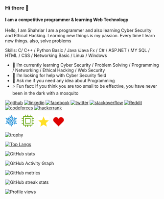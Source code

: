 ### Hi there 👋
#### I am a competitive  programmer & learning Web Technology 

Hello, I am Shahriar I am a programmer and also learning Cyber Security and Ethical Hacking.
Learning new things is my passion. Every time I learn new things. also, solve problems  


Skills: C/ C++ / Python Basic / Java /Java Fx / C# / ASP.NET / MY SQL /  HTML / CSS / Networking Basic / Linux / Windows

- 🌱 I’m currently learning Cyber Security / Problem Solving / Programming / Networking / Ethical Hacking / Web Security  
- 🤔 I’m looking for help with Cyber Security field  
- 💬 Ask me if you need any idea about Programming  
- ⚡ Fun fact: If you think you are too small to be effective, you have never been in the dark with a mosquito  


[<img src='https://cdn.jsdelivr.net/npm/simple-icons@3.0.1/icons/github.svg' alt='github' height='40'>](https://github.com/Shahriar445)  [<img src='https://cdn.jsdelivr.net/npm/simple-icons@3.0.1/icons/linkedin.svg' alt='linkedin' height='40'>](https://www.linkedin.com/in/Shahriar21103/)  [<img src='https://cdn.jsdelivr.net/npm/simple-icons@3.0.1/icons/facebook.svg' alt='facebook' height='40'>](https://www.facebook.com/mdshiponhaque.shipon.1)  [<img src='https://cdn.jsdelivr.net/npm/simple-icons@3.0.1/icons/twitter.svg' alt='twitter' height='40'>](https://twitter.com/ShahriarHaque45)  [<img src='https://cdn.jsdelivr.net/npm/simple-icons@3.0.1/icons/stackoverflow.svg' alt='stackoverflow' height='40'>](https://stackoverflow.com/users/shahriar-haque)  [<img src='https://cdn.jsdelivr.net/npm/simple-icons@3.0.1/icons/reddit.svg' alt='Reddit' height='40'>](https://www.reddit.com/user/shahriar445)  [<img src='https://cdn.jsdelivr.net/npm/simple-icons@3.0.1/icons/codeforces.svg' alt='codeforces' height='40'>](Shahriarhaque445)  [<img src='https://cdn.jsdelivr.net/npm/simple-icons@3.0.1/icons/hackerrank.svg' alt='hackerrank' height='40'>](shahriarhaque445)  

<a href='https://archiveprogram.github.com/'><img src='https://raw.githubusercontent.com/acervenky/animated-github-badges/master/assets/acbadge.gif' width='40' height='40'></a> <a href='https://docs.github.com/en/developers'><img src='https://raw.githubusercontent.com/acervenky/animated-github-badges/master/assets/devbadge.gif' width='40' height='40'></a> <a href='https://stars.github.com/'><img src='https://raw.githubusercontent.com/acervenky/animated-github-badges/master/assets/starbadge.gif' width='35' height='35'></a> <a href='https://docs.github.com/en/github/supporting-the-open-source-community-with-github-sponsors'><img src='https://raw.githubusercontent.com/acervenky/animated-github-badges/master/assets/sponsorbadge.gif' width='35' height='35'></a> 

[![trophy](https://github-profile-trophy.vercel.app/?username=Shahriar445)](https://github.com/ryo-ma/github-profile-trophy)

[![Top Langs](https://github-readme-stats.vercel.app/api/top-langs/?username=Shahriar445)](https://github.com/anuraghazra/github-readme-stats)

![GitHub stats](https://github-readme-stats.vercel.app/api?username=Shahriar445&show_icons=true)  

![GitHub Activity Graph](https://activity-graph.herokuapp.com/graph?username=Shahriar445)  

![GitHub metrics](https://metrics.lecoq.io/Shahriar445)  

![GitHub streak stats](https://github-readme-streak-stats.herokuapp.com/?user=Shahriar445)  

![Profile views](https://gpvc.arturio.dev/Shahriar445)  
